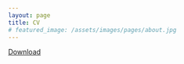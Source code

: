 ```yaml
---
layout: page
title: CV
# featured_image: /assets/images/pages/about.jpg
---
```


<a href="/CV/cv_Sabina_Sagynbayeva.pdf" target="_blank">Download</a>